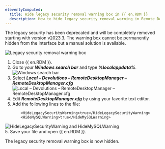 ```yaml
---
eleventyComputed:
  title: Hide legacy security removal warning box in {{ en.RDM }}
  description: How to hide legacy security removal warning in Remote Desktop Manager.
---
```


The legacy security has been deprecated and will be completely removed starting with version v2023.3. The warning box cannot be permanently hidden from the interface but a manual solution is available.

![Legacy security removal warning box](https://webdevolutions.blob.core.windows.net/docs/en/kb/KB6055.png) 

1. Close {{ en.RDM }}.
1. Go to your ***Windows search bar*** and type ***%localappdata%***.
![Windows search bar](https://webdevolutions.blob.core.windows.net/docs/en/kb/KB6058.png)   
1. Select ***Local – Devolutions – RemoteDesktopManager – RemoteDesktopManager.cfg***
![Local – Devolutions – RemoteDesktopManager – RemoteDesktopManager.cfg](https://webdevolutions.blob.core.windows.net/docs/en/kb/KB6056.png)  
1. Edit ***RemoteDesktopManager.cfg*** by using your favorite text editor.   
1. Add the following lines to the file:
```
       <HideLegacySecurityWarning>true</HideLegacySecurityWarning>
       <HideMySQLWarning>true</HideMySQLWarning>
```  
![HideLegacySecurityWarning and HideMySQLWarning](https://webdevolutions.blob.core.windows.net/docs/en/kb/KB6057.png)  
5. Save your file and open {{ en.RDM }}.  

The legacy security removal warning box is now hidden.  
